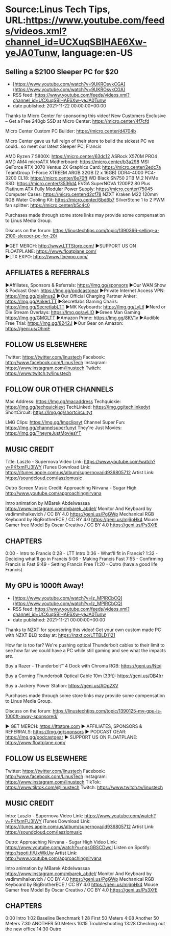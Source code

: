 # Source:Linus Tech Tips, URL:https://www.youtube.com/feeds/videos.xml?channel_id=UCXuqSBlHAE6Xw-yeJA0Tunw, language:en-US

## Selling a $2100 Sleeper PC for $20
 - [https://www.youtube.com/watch?v=9UKROsvkCGA](https://www.youtube.com/watch?v=9UKROsvkCGA)
 - RSS feed: https://www.youtube.com/feeds/videos.xml?channel_id=UCXuqSBlHAE6Xw-yeJA0Tunw
 - date published: 2021-11-22 00:00:00+00:00

Thanks to Micro Center for sponsoring this video!
New Customers Exclusive – Get a Free 240gb SSD at Micro Center: https://micro.center/4f7cfd

Micro Center Custom PC Builder: https://micro.center/d4704b

Micro Center gave us full reign of their store to build the sickest PC we could.. so meet our latest Sleeper PC, Francis

AMD Ryzen 7 5800X: https://micro.center/63dc12
ASRock X570M PRO4 AMD AM4 microATX Motherboard: https://micro.center/b3a298
MSI GeForce RTX 3070 Ventus 2X Graphics Card: https://micro.center/2edc7a
TeamGroup T-Force XTREEM ARGB 32GB (2 x 16GB) DDR4-4000 PC4-3200 CL18: https://micro.center/6e70ff
WD Black SN750 2TB M.2 NVMe SSD: https://micro.center/3536d4
EVGA SuperNOVA 1200P2 80 Plus Platinum ATX Fully Modular Power Supply: https://micro.center/75045
Computer Cases: https://micro.center/d2cf78
NZXT Kraken M22 120mm RGB Water Cooling Kit: https://micro.center/6bd6b7
SilverStone 1 to 2 PWM fan splitter: https://micro.center/b5c4c0

Purchases made through some store links may provide some compensation to Linus Media Group.

Discuss on the forum: https://linustechtips.com/topic/1390366-selling-a-2100-sleeper-pc-for-20/


►GET MERCH: http://www.LTTStore.com/
►SUPPORT US ON FLOATPLANE: https://www.floatplane.com/  
►LTX EXPO: https://www.ltxexpo.com/   

AFFILIATES & REFERRALS
---------------------------------------------------
►Affiliates, Sponsors & Referrals: https://lmg.gg/sponsors
►Our WAN Show & Podcast Gear: https://lmg.gg/podcastgear
►Private Internet Access VPN: https://lmg.gg/pialinus2
►Our Official Charging Partner Anker: https://lmg.gg/AnkerLTT
►Secretlabs Gaming Chairs: https://lmg.gg/SecretlabLTT
►MK Keyboards: https://lmg.gg/LyLtl
►Nerd or Die Stream Overlays: https://lmg.gg/avLlO
►Green Man Gaming https://lmg.gg/GMGLTT
►Amazon Prime: https://lmg.gg/8KV1v
►Audible Free Trial: https://lmg.gg/8242J
►Our Gear on Amazon: https://geni.us/OhmF

FOLLOW US ELSEWHERE
---------------------------------------------------  
Twitter: https://twitter.com/linustech
Facebook: http://www.facebook.com/LinusTech
Instagram: https://www.instagram.com/linustech
Twitch: https://www.twitch.tv/linustech

FOLLOW OUR OTHER CHANNELS
---------------------------------------------------  
Mac Address: https://lmg.gg/macaddress
Techquickie: https://lmg.gg/techquickieyt
TechLinked: https://lmg.gg/techlinkedyt
ShortCircuit: https://lmg.gg/shortcircuityt

LMG Clips: https://lmg.gg/lmgclipsyt
Channel Super Fun: https://lmg.gg/channelsuperfunyt
They're Just Movies: https://lmg.gg/TheyreJustMoviesYT

MUSIC CREDIT
---------------------------------------------------  
Title: Laszlo - Supernova
Video Link: https://www.youtube.com/watch?v=PKfxmFU3lWY
iTunes Download Link: https://itunes.apple.com/us/album/supernova/id936805712
Artist Link: https://soundcloud.com/laszlomusic

Outro Screen Music Credit: Approaching Nirvana - Sugar High http://www.youtube.com/approachingnirvana

Intro animation by MBarek Abdelwassaa https://www.instagram.com/mbarek_abdel/
Monitor And Keyboard by vadimmihalkevich / CC BY 4.0  https://geni.us/PgGWp
Mechanical RGB Keyboard by BigBrotherECE / CC BY 4.0 https://geni.us/mj6pHk4
Mouse Gamer free Model By Oscar Creativo / CC BY 4.0 https://geni.us/Ps3XfE

CHAPTERS
---------------------------------------------------  
0:00 - Intro to Francis
0:28 - LTT Intro
0:36 - What'll fit in Francis?
1:32 - Deciding what'll go in Francis
5:06 - Making Francis Fast
7:55 - Confirming Francis is Fast
9:49 - Setting Francis Free
11:20 - Outro (have a good life Francis)

## My GPU is 1000ft Away!
 - [https://www.youtube.com/watch?v=Iz_MPlRCbCQ](https://www.youtube.com/watch?v=Iz_MPlRCbCQ)
 - RSS feed: https://www.youtube.com/feeds/videos.xml?channel_id=UCXuqSBlHAE6Xw-yeJA0Tunw
 - date published: 2021-11-21 00:00:00+00:00

Thanks to NZXT for sponsoring this video! Get your own custom made PC with NZXT BLD today at: https://nzxt.co/LTTBLD1121

How far is too far? We're pushing optical Thunderbolt cables to their limit to see how far we could have a PC while still gaming and see what the impacts are. 


Buy a Razer - Thunderbolt™ 4 Dock with Chroma RGB: https://geni.us/Ntxi

Buy a Corning Thunderbolt Optical Cable 10m (33ft): https://geni.us/OB4Irr

Buy a Jackery Power Station: https://geni.us/AOp2XV

Purchases made through some store links may provide some compensation to Linus Media Group.

Discuss on the forum: https://linustechtips.com/topic/1390125-my-gpu-is-1000ft-away-sponsored/

► GET MERCH: https://lttstore.com
► AFFILIATES, SPONSORS & REFERRALS: https://lmg.gg/sponsors
► PODCAST GEAR: https://lmg.gg/podcastgear
► SUPPORT US ON FLOATPLANE: https://www.floatplane.com/

FOLLOW US ELSEWHERE
---------------------------------------------------  
Twitter: https://twitter.com/linustech
Facebook: http://www.facebook.com/LinusTech
Instagram: https://www.instagram.com/linustech
TikTok: https://www.tiktok.com/@linustech
Twitch: https://www.twitch.tv/linustech

MUSIC CREDIT
---------------------------------------------------
Intro: Laszlo - Supernova
Video Link: https://www.youtube.com/watch?v=PKfxmFU3lWY
iTunes Download Link: https://itunes.apple.com/us/album/supernova/id936805712
Artist Link: https://soundcloud.com/laszlomusic

Outro: Approaching Nirvana - Sugar High
Video Link: https://www.youtube.com/watch?v=ngsGBSCDwcI
Listen on Spotify: http://spoti.fi/UxWkUw
Artist Link: http://www.youtube.com/approachingnirvana

Intro animation by MBarek Abdelwassaa https://www.instagram.com/mbarek_abdel/
Monitor And Keyboard by vadimmihalkevich / CC BY 4.0  https://geni.us/PgGWp
Mechanical RGB Keyboard by BigBrotherECE / CC BY 4.0 https://geni.us/mj6pHk4
Mouse Gamer free Model By Oscar Creativo / CC BY 4.0 https://geni.us/Ps3XfE

CHAPTERS
---------------------------------------------------  
0:00 Intro
1:02 Baseline Benchmark
1:28 First 50 Meters
4:08 Another 50 Meters
7:30 ANOTHER 50 Meters
10:15 Troubleshooting
13:28 Checking out the new office
14:30 Outro

